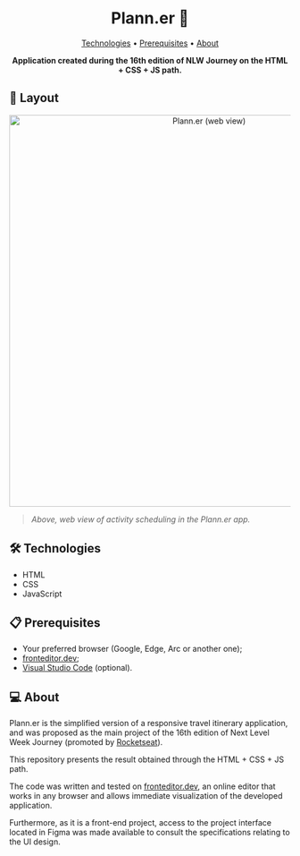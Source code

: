 <h1 align="center" style="font-weight: bold;">Plann.er 📅</h1>

<p align="center">
 <a href="#technologies">Technologies</a> •
 <a href="#prerequisites">Prerequisites</a> •
 <a href="#about">About</a>
</p>

<p align="center">
    <b>Application created during the 16th edition of NLW Journey on the HTML + CSS + JS path.</b>
</p>

<h2 id="layout">🎨 Layout</h2>

<p align="center">
    <img src="https://github.com/user-attachments/assets/5b9b96e0-fc9e-4f98-93dd-99a57b8d8b0b" alt="Plann.er (web view)" width="700px">
</p>

> <i>Above, web view of activity scheduling in the Plann.er app.</i>

<h2 id="technologies">🛠️ Technologies</h2>

- HTML
- CSS
- JavaScript

<h2 id="prerequisites">📋 Prerequisites</h2>

- Your preferred browser (Google, Edge, Arc or another one);
- [fronteditor.dev](https://www.fronteditor.dev/);
- [Visual Studio Code](https://code.visualstudio.com/) (optional).

<h2 id="about">💻 About</h2>

Plann.er is the simplified version of a responsive travel itinerary application, and was proposed as the main project of the 16th edition of Next Level Week Journey (promoted by [Rocketseat](https://app.rocketseat.com.br/)).

This repository presents the result obtained through the HTML + CSS + JS path.

The code was written and tested on [fronteditor.dev](https://www.fronteditor.dev/), an online editor that works in any browser and allows immediate visualization of the developed application.

Furthermore, as it is a front-end project, access to the project interface located in Figma was made available to consult the specifications relating to the UI design.